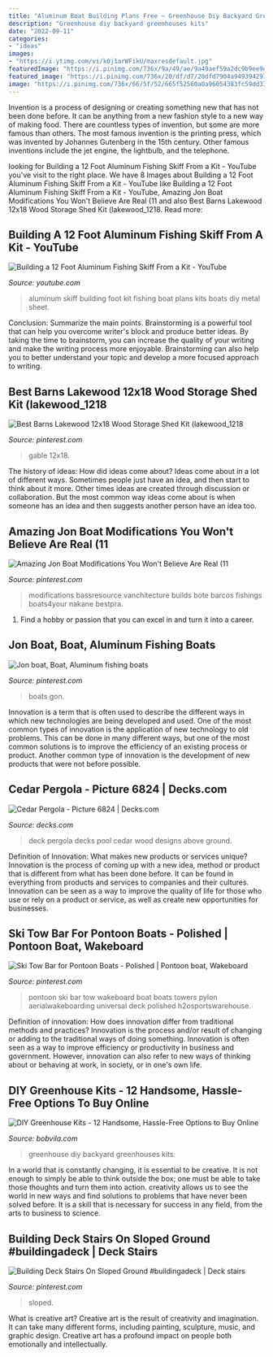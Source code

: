 ```yaml
---
title: "Aluminum Boat Building Plans Free ~ Greenhouse Diy Backyard Greenhouses Kits"
description: "Greenhouse diy backyard greenhouses kits"
date: "2022-09-11"
categories:
- "ideas"
images:
- "https://i.ytimg.com/vi/k0j1arWFikU/maxresdefault.jpg"
featuredImage: "https://i.pinimg.com/736x/9a/49/ae/9a49aef59a2dc9b9ee9dd2ae3d3fc02e.jpg"
featured_image: "https://i.pinimg.com/736x/20/df/d7/20dfd7904a9493942978c4bea6e5c4fc.jpg"
image: "https://i.pinimg.com/736x/66/5f/52/665f52560a0a96054383fc59dd333b81.jpg"
---
```



Invention is a process of designing or creating something new that has not been done before. It can be anything from a new fashion style to a new way of making food. There are countless types of invention, but some are more famous than others. The most famous invention is the printing press, which was invented by Johannes Gutenberg in the 15th century. Other famous inventions include the jet engine, the lightbulb, and the telephone.

	

		
looking for Building a 12 Foot Aluminum Fishing Skiff From a Kit - YouTube you've visit to the right place. We have 8 Images about Building a 12 Foot Aluminum Fishing Skiff From a Kit - YouTube like Building a 12 Foot Aluminum Fishing Skiff From a Kit - YouTube, Amazing Jon Boat Modifications You Won&#039;t Believe Are Real (11 and also Best Barns Lakewood 12x18 Wood Storage Shed Kit (lakewood_1218. Read more:
		
    
## Building A 12 Foot Aluminum Fishing Skiff From A Kit - YouTube

<img loading=lazy src="https://i.ytimg.com/vi/k0j1arWFikU/maxresdefault.jpg" onerror="this.onerror=null;this.src='https://tse1.mm.bing.net/th?id=OIP.D_EJcGqjH5Ne2ceQ23ywVwHaEK&amp;pid=15.1';" alt="Building a 12 Foot Aluminum Fishing Skiff From a Kit - YouTube">

_Source: youtube.com_

>aluminum skiff building foot kit fishing boat plans kits boats diy metal sheet. 

	

Conclusion: Summarize the main points.
Brainstorming is a powerful tool that can help you overcome writer's block and produce better ideas. By taking the time to brainstorm, you can increase the quality of your writing and make the writing process more enjoyable. Brainstorming can also help you to better understand your topic and develop a more focused approach to writing.

    
## Best Barns Lakewood 12x18 Wood Storage Shed Kit (lakewood_1218

<img loading=lazy src="https://i.pinimg.com/736x/9a/49/ae/9a49aef59a2dc9b9ee9dd2ae3d3fc02e.jpg" onerror="this.onerror=null;this.src='https://tse3.mm.bing.net/th?id=OIP.oYwO3c-8JNXxW8n5GmZnuAHaFz&amp;pid=15.1';" alt="Best Barns Lakewood 12x18 Wood Storage Shed Kit (lakewood_1218">

_Source: pinterest.com_

>gable 12x18. 

	

The history of ideas: How did ideas come about?
Ideas come about in a lot of different ways. Sometimes people just have an idea, and then start to think about it more. Other times ideas are created through discussion or collaboration. But the most common way ideas come about is when someone has an idea and then suggests another person have an idea too.

    
## Amazing Jon Boat Modifications You Won&#039;t Believe Are Real (11

<img loading=lazy src="https://i.pinimg.com/736x/66/5f/52/665f52560a0a96054383fc59dd333b81.jpg" onerror="this.onerror=null;this.src='https://tse4.mm.bing.net/th?id=OIP.LBwg5SKapsu11G2pu5PWCQHaFO&amp;pid=15.1';" alt="Amazing Jon Boat Modifications You Won&#039;t Believe Are Real (11">

_Source: pinterest.com_

>modifications bassresource vanchitecture builds bote barcos fishings boats4your nakane bestpra. 

	

1. Find a hobby or passion that you can excel in and turn it into a career.

    
## Jon Boat, Boat, Aluminum Fishing Boats

<img loading=lazy src="https://i.pinimg.com/736x/57/50/3f/57503f7870d01c22e4dfb4c4f0c0e7c8.jpg" onerror="this.onerror=null;this.src='https://tse1.mm.bing.net/th?id=OIP.bOUw8L581qUX8-qDxVF20AHaFk&amp;pid=15.1';" alt="Jon boat, Boat, Aluminum fishing boats">

_Source: pinterest.com_

>boats gon. 

	

Innovation is a term that is often used to describe the different ways in which new technologies are being developed and used. One of the most common types of innovation is the application of new technology to old problems. This can be done in many different ways, but one of the most common solutions is to improve the efficiency of an existing process or product. Another common type of innovation is the development of new products that were not before possible.

    
## Cedar Pergola - Picture 6824 | Decks.com

<img loading=lazy src="https://www.decks.com/media/xfnll4ar/17030721132698.jpg?quality=80" onerror="this.onerror=null;this.src='https://tse4.mm.bing.net/th?id=OIP.2d5_JVHR7XyxVp6m04f9IQHaFj&amp;pid=15.1';" alt="Cedar Pergola - Picture 6824 | Decks.com">

_Source: decks.com_

>deck pergola decks pool cedar wood designs above ground. 

	

Definition of Innovation: What makes new products or services unique?
Innovation is the process of coming up with a new idea, method or product that is different from what has been done before. It can be found in everything from products and services to companies and their cultures. Innovation can be seen as a way to improve the quality of life for those who use or rely on a product or service, as well as create new opportunities for businesses.

    
## Ski Tow Bar For Pontoon Boats - Polished | Pontoon Boat, Wakeboard

<img loading=lazy src="https://i.pinimg.com/736x/a0/8f/6d/a08f6d6585cbba70e1ae69a3a488d215.jpg" onerror="this.onerror=null;this.src='https://tse3.mm.bing.net/th?id=OIP.mzTPWgSkR5WAH43NvWn2SAHaE7&amp;pid=15.1';" alt="Ski Tow Bar for Pontoon Boats - Polished | Pontoon boat, Wakeboard">

_Source: pinterest.com_

>pontoon ski bar tow wakeboard boat boats towers pylon aerialwakeboarding universal deck polished h2osportswarehouse. 

	

Definition of innovation: How does innovation differ from traditional methods and practices?
Innovation is the process and/or result of changing or adding to the traditional ways of doing something. Innovation is often seen as a way to improve efficiency or productivity in business and government. However, innovation can also refer to new ways of thinking about or behaving at work, in society, or in one's own life.

    
## DIY Greenhouse Kits - 12 Handsome, Hassle-Free Options To Buy Online

<img loading=lazy src="https://s3-production.bobvila.com/slides/26701/original/diy-greenhouse_1.jpg?1591229596" onerror="this.onerror=null;this.src='https://tse4.mm.bing.net/th?id=OIP.EK-BhopxGV40ypm1KfZ4ZAHaFX&amp;pid=15.1';" alt="DIY Greenhouse Kits - 12 Handsome, Hassle-Free Options to Buy Online">

_Source: bobvila.com_

>greenhouse diy backyard greenhouses kits. 

	

In a world that is constantly changing, it is essential to be creative. It is not enough to simply be able to think outside the box; one must be able to take those thoughts and turn them into action. creativity allows us to see the world in new ways and find solutions to problems that have never been solved before. It is a skill that is necessary for success in any field, from the arts to business to science.

    
## Building Deck Stairs On Sloped Ground #buildingadeck | Deck Stairs

<img loading=lazy src="https://i.pinimg.com/736x/20/df/d7/20dfd7904a9493942978c4bea6e5c4fc.jpg" onerror="this.onerror=null;this.src='https://tse1.mm.bing.net/th?id=OIP.FE6jXEeBOuXPkl0zlvc-XQHaFp&amp;pid=15.1';" alt="Building Deck Stairs On Sloped Ground #buildingadeck | Deck stairs">

_Source: pinterest.com_

>sloped. 

	

What is creative art?
Creative art is the result of creativity and imagination. It can take many different forms, including painting, sculpture, music, and graphic design. Creative art has a profound impact on people both emotionally and intellectually.

